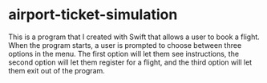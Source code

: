 # airport-ticket-simulation

This is a program that I created with Swift that allows a user to book a flight. When the program starts, a user is prompted to choose between three options in the menu. The first option will let them see instructions, the second option will let them register for a flight, and the third option will let them exit out of the program.
